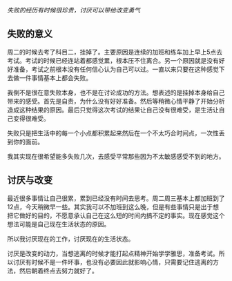 *失败的经历有时候很珍贵，讨厌可以带给改变勇气*

## 失败的意义

周二的时候去考了科目二，挂掉了。主要原因是连续的加班和练车加上早上5点去考试。考试的时候已经连站着都感觉累，根本压不住离合。另一个原因就是没有好好准备，考试之前根本没有任何信心认为自己可以过。一直以来只要在这种感觉下去做一件事情基本上都会失败。

我倒不是很在意失败本身，也不是在讨论成功的方法。想表述的是挂掉本身给自己带来的感受。首先是自责，为什么没有好好准备。然后等稍微心情平静了开始分析造成这种结果的原因。最后只觉得这次考试的结果让自己没有很难受，是生活让自己变得很难受。

失败只是把生活中的每一个小点都积累起来然后在一个不太巧合时间点，一次性丢到你的面前。

我其实现在很希望能多失败几次，去感受平常那些因为不太敏感感受不到的地方。

## 讨厌与改变

最近很多事情让自己很累，累到已经没有时间去思考。周二周三基本上都加班到了12点，今天稍微早一些。其实我可以不加班到这么晚，但是有些事情只是出于想把它做好的目的，不愿意承认自己在这么短的时间内搞不定的事实。现在感觉这个想法可能是自己现在生活状态的原因。

所以我讨厌现在的工作，讨厌现在的生活状态。

讨厌是改变的动力，当想逃离的时候才能打起点精神开始学学雅思，准备考试。所以讨厌有时候不是一件坏事，也没有必要因此就影响心情，只需要记住逃离的方法，然后朝着终点去努力就好了。